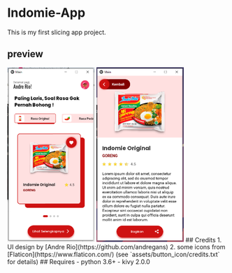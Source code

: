 # Indomie-App
This is my first slicing app project.
## preview
<img src="/preview/image.PNG" alt="drawing" width="200"/>
<img src="/preview/image2.PNG" alt="drawing" width="200"/>
## Credits
1. UI design by [Andre Rio](https://github.com/andregans)
2. some icons from [Flaticon](https://www.flaticon.com/) (see `assets/button_icon/credits.txt` for details)
## Requires
- python 3.6+
- kivy 2.0.0

